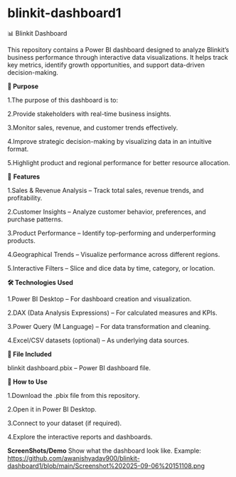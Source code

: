 # blinkit-dashboard1
📊 Blinkit Dashboard

This repository contains a Power BI dashboard designed to analyze Blinkit’s business performance through interactive data visualizations. It helps track key metrics, identify growth opportunities, and support data-driven decision-making.

**🎯 Purpose**

1.The purpose of this dashboard is to:

2.Provide stakeholders with real-time business insights.

3.Monitor sales, revenue, and customer trends effectively.

4.Improve strategic decision-making by visualizing data in an intuitive format.

5.Highlight product and regional performance for better resource allocation.

🔑 **Features**

1.Sales & Revenue Analysis – Track total sales, revenue trends, and profitability.

2.Customer Insights – Analyze customer behavior, preferences, and purchase patterns.

3.Product Performance – Identify top-performing and underperforming products.

4.Geographical Trends – Visualize performance across different regions.

5.Interactive Filters – Slice and dice data by time, category, or location.

**🛠️ Technologies Used**

1.Power BI Desktop – For dashboard creation and visualization.

2.DAX (Data Analysis Expressions) – For calculated measures and KPIs.

3.Power Query (M Language) – For data transformation and cleaning.

4.Excel/CSV datasets (optional) – As underlying data sources.

**📂 File Included**

blinkit dashboard.pbix – Power BI dashboard file.

**🚀 How to Use**

1.Download the .pbix file from this repository.

2.Open it in Power BI Desktop.

3.Connect to your dataset (if required).

4.Explore the interactive reports and dashboards.

**ScreenShots/Demo**
Show what the dashboard look like.
Example: https://github.com/awanishyadav900/blinkit-dashboard1/blob/main/Screenshot%202025-09-06%20151108.png
